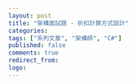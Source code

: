 ```yaml
---
layout: post
title: "架構面試題 - 折扣計算方式設計"
categories:
tags: ["系列文章", "架構師", "C#"]
published: false
comments: true
redirect_from:
logo: 
---
```



<!--more-->

